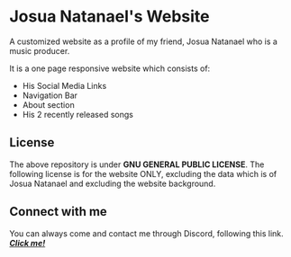 # Josua Natanael's Website

A customized website as a profile of my friend, Josua Natanael who is a music producer.

It is a one page responsive website which consists of:
* His Social Media Links
* Navigation Bar
* About section
* His 2 recently released songs

## License

The above repository is under **GNU GENERAL PUBLIC LICENSE**. The following license is for the website ONLY, excluding the data which is of Josua Natanael and excluding the website background.

## Connect with me

You can always come and contact me through Discord, following this link. **_[Click me!](https://discord.gg/8guM3Yx)_**
